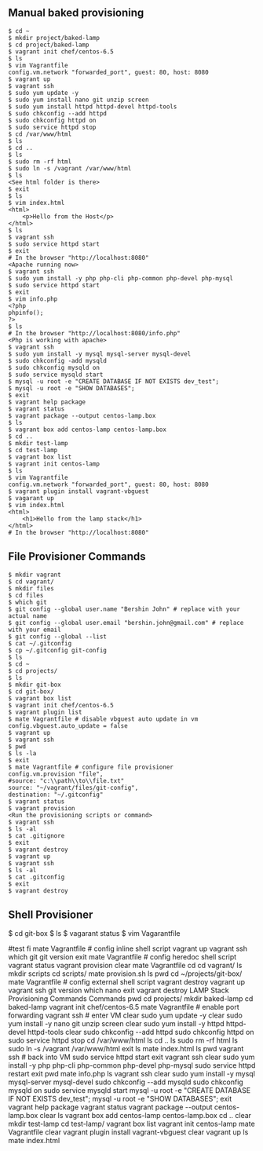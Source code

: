 ## Manual baked provisioning

```
$ cd ~
$ mkdir project/baked-lamp
$ cd project/baked-lamp
$ vagrant init chef/centos-6.5
$ ls
$ vim Vagrantfile
config.vm.network "forwarded_port", guest: 80, host: 8080
$ vagrant up
$ vagrant ssh
$ sudo yum update -y
$ sudo yum install nano git unzip screen
$ sudo yum install httpd httpd-devel httpd-tools
$ sudo chkconfig --add httpd
$ sudo chkconfig httpd on
$ sudo service httpd stop
$ cd /var/www/html
$ ls
$ cd ..
$ ls
$ sudo rm -rf html
$ sudo ln -s /vagrant /var/www/html
$ ls
<See html folder is there>
$ exit
$ ls
$ vim index.html
<html>
	<p>Hello from the Host</p>
</html>
$ ls
$ vagrant ssh
$ sudo service httpd start
$ exit
# In the browser "http://localhost:8080"
<Apache running now>
$ vagrant ssh
$ sudo yum install -y php php-cli php-common php-devel php-mysql
$ sudo service httpd start
$ exit
$ vim info.php
<?php
phpinfo();
?>
$ ls
# In the browser "http://localhost:8080/info.php"
<Php is working with apache>
$ vagrant ssh
$ sudo yum install -y mysql mysql-server mysql-devel 
$ sudo chkconfig -add mysqld
$ sudo chkconfig mysqld on
$ sudo service mysqld start
$ mysql -u root -e "CREATE DATABASE IF NOT EXISTS dev_test"; 
$ mysql -u root -e "SHOW DATABASES"; 
$ exit
$ vagrant help package
$ vagrant status
$ vagrant package --output centos-lamp.box 
$ ls 
$ vagrant box add centos-lamp centos-lamp.box
$ cd ..
$ mkdir test-lamp
$ cd test-lamp
$ vagrant box list
$ vagrant init centos-lamp
$ ls
$ vim Vagrantfile
config.vm.network "forwarded_port", guest: 80, host: 8080
$ vagrant plugin install vagrant-vbguest
$ vagarant up
$ vim index.html
<html>
	<h1>Hello from the lamp stack</h1>
</html>
# In the browser "http://localhost:8080"
```

## File Provisioner Commands
```
$ mkdir vagrant 
$ cd vagrant/ 
$ mkdir files 
$ cd files 
$ which git 
$ git config --global user.name "Bershin John" # replace with your actual name 
$ git config --global user.email "bershin.john@gmail.com" # replace with your email 
$ git config --global --list 
$ cat ~/.gitconfig 
$ cp ~/.gitconfig git-config 
$ ls 
$ cd ~ 
$ cd projects/ 
$ ls 
$ mkdir git-box 
$ cd git-box/ 
$ vagrant box list 
$ vagrant init chef/centos-6.5 
$ vagrant plugin list 
$ mate Vagrantfile # disable vbguest auto update in vm
config.vbguest.auto_update = false
$ vagrant up 
$ vagrant ssh
$ pwd 
$ ls -la 
$ exit 
$ mate Vagrantfile # configure file provisioner 
config.vm.provision "file",
#source: "c:\\path\\to\\file.txt"
source: "~/vagrant/files/git-config",
destination: "~/.gitconfig"
$ vagrant status
$ vagrant provision 
<Run the provisioning scripts or command>
$ vagrant ssh 
$ ls -al 
$ cat .gitignore 
$ exit 
$ vagrant destroy 
$ vagrant up 
$ vagrant ssh
$ ls -al
$ cat .gitconfig
$ exit
$ vagrant destroy
```

## Shell Provisioner
$ cd git-box
$ ls
$ vagarant status
$ vim Vagarantfile

#test fi mate Vagrantfile # config inline shell script vagrant up vagrant ssh which git git version exit mate Vagrantfile # config heredoc shell script vagrant status vagrant provision clear mate Vagrantfile cd cd vagrant/ ls mkdir scripts cd scripts/ mate provision.sh ls pwd cd ~/projects/git-box/ mate Vagrantfile # config external shell script vagrant destroy vagrant up vagrant ssh git version which nano exit vagrant destroy LAMP Stack Provisioning Commands Commands pwd cd projects/ mkdir baked-lamp cd baked-lamp vagrant init chef/centos-6.5 mate Vagrantfile # enable port forwarding vagrant ssh # enter VM clear sudo yum update -y clear sudo yum install -y nano git unzip screen clear sudo yum install -y httpd httpd-devel httpd-tools clear sudo chkconfig --add httpd sudo chkconfig httpd on sudo service httpd stop cd /var/www/html ls cd .. ls sudo rm -rf html ls sudo ln -s /vagrant /var/www/html exit ls mate index.html ls pwd vagrant ssh # back into VM sudo service httpd start exit vagrant ssh clear sudo yum install -y php php-cli php-common php-devel php-mysql sudo service httpd restart exit pwd mate info.php ls vagrant ssh clear sudo yum install -y mysql mysql-server mysql-devel sudo chkconfig --add mysqld sudo chkconfig mysqld on sudo service mysqld start mysql -u root -e "CREATE DATABASE IF NOT EXISTS dev_test"; mysql -u root -e "SHOW DATABASES"; exit vagrant help package vagrant status vagrant package --output centos-lamp.box clear ls vagrant box add centos-lamp centos-lamp.box cd .. clear mkdir test-lamp cd test-lamp/ vagrant box list vagrant init centos-lamp mate Vagrantfile clear vagrant plugin install vagrant-vbguest clear vagrant up ls mate index.html
<!--stackedit_data:
eyJoaXN0b3J5IjpbLTU3MDgzNTQzLDYxNjY2NTk0NCw2MTY2Nj
U5NDQsMTY2MDcwNTAzNywtNzY1MzczNjc0LDczMDk5ODExNl19

-->